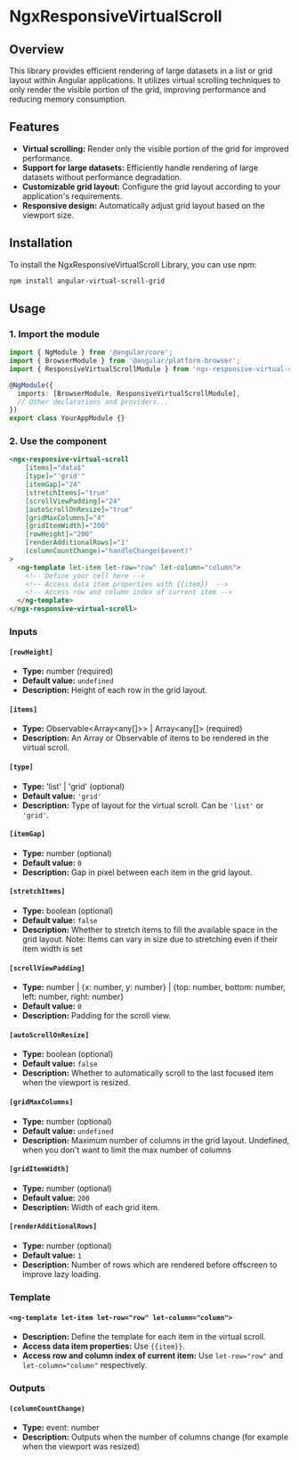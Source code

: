 # NgxResponsiveVirtualScroll

## Overview

This library provides efficient rendering of large datasets in a list or grid layout within Angular applications.
It utilizes virtual scrolling techniques to only render the visible portion of the grid, improving performance and reducing memory consumption.

## Features

- **Virtual scrolling:** Render only the visible portion of the grid for improved performance.
- **Support for large datasets:** Efficiently handle rendering of large datasets without performance degradation.
- **Customizable grid layout:** Configure the grid layout according to your application's requirements.
- **Responsive design:** Automatically adjust grid layout based on the viewport size.

## Installation

To install the NgxResponsiveVirtualScroll Library, you can use npm:

```bash
npm install angular-virtual-scroll-grid
```

## Usage

### 1. Import the module

```typescript
import { NgModule } from '@angular/core';
import { BrowserModule } from '@angular/platform-browser';
import { ResponsiveVirtualScrollModule } from 'ngx-responsive-virtual-scroll';

@NgModule({
  imports: [BrowserModule, ResponsiveVirtualScrollModule],
  // Other declarations and providers...
})
export class YourAppModule {}
```

### 2. Use the component

```html
<ngx-responsive-virtual-scroll 
    [items]="data$" 
    [type]="'grid'" 
    [itemGap]="24" 
    [stretchItems]="true" 
    [scrollViewPadding]="24" 
    [autoScrollOnResize]="true" 
    [gridMaxColumns]="4" 
    [gridItemWidth]="200" 
    [rowHeight]="200"
    [renderAdditionalRows]="1"
    (columnCountChange)="handleChange($event)"
>
  <ng-template let-item let-row="row" let-column="column">
    <!-- Define your cell here -->
    <!-- Access data item properties with {{item}}  -->
    <!-- Access row and column index of current item -->
  </ng-template>
</ngx-responsive-virtual-scroll>
```

### Inputs

#### `[rowHeight]`

- **Type:** number (required)
- **Default value:** `undefined`
- **Description:** Height of each row in the grid layout.

#### `[items]`

- **Type:** Observable<Array<any[]>> | Array<any[]> (required)
- **Description:** An Array or Observable of items to be rendered in the virtual scroll.

#### `[type]`

- **Type:** 'list' | 'grid' (optional)
- **Default value:** `'grid'`
- **Description:** Type of layout for the virtual scroll. Can be `'list'` or `'grid'`.

#### `[itemGap]`

- **Type:** number (optional)
- **Default value:** `0`
- **Description:** Gap in pixel between each item in the grid layout.

#### `[stretchItems]`

- **Type:** boolean (optional)
- **Default value:** `false`
- **Description:** Whether to stretch items to fill the available space in the grid layout. Note: Items can vary in size due to stretching even if their item width is set

#### `[scrollViewPadding]`

- **Type:** number | {x: number, y: number} | {top: number, bottom: number, left: number, right: number}
- **Default value:** `0`
- **Description:** Padding for the scroll view.

#### `[autoScrollOnResize]`

- **Type:** boolean (optional)
- **Default value:** `false`
- **Description:** Whether to automatically scroll to the last focused item when the viewport is resized.

#### `[gridMaxColumns]`

- **Type:** number (optional)
- **Default value:** `undefined`
- **Description:** Maximum number of columns in the grid layout. Undefined, when you don't want to limit the max number of columns

#### `[gridItemWidth]`

- **Type:** number (optional)
- **Default value:** `200`
- **Description:** Width of each grid item.

#### `[renderAdditionalRows]`

- **Type:** number (optional)
- **Default value:** `1`
- **Description:** Number of rows which are rendered before offscreen to improve lazy loading.

### Template

#### `<ng-template let-item let-row="row" let-column="column">`

- **Description:** Define the template for each item in the virtual scroll.
- **Access data item properties:** Use `{{item}}`.
- **Access row and column index of current item:** Use `let-row="row"` and `let-column="column"` respectively.



### Outputs

#### `(columnCountChange)`

- **Type:** event: number
- **Description:** Outputs when the number of columns change (for example when the viewport was resized)



